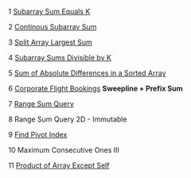 1 [Subarray Sum Equals K](https://github.com/saitiger/Leetcode/blob/main/Subarray%20Sum%20Equals%20K.py)

2 [Continous Subarray Sum](https://github.com/saitiger/Leetcode/blob/main/Continous%20Subarray%20Sum.py)

3 [Split Array Largest Sum](https://github.com/saitiger/Leetcode/blob/main/Split%20Array%20Largest%20Sum.py)

4 [Subarray Sums Divisible by K](https://github.com/saitiger/Leetcode/blob/main/Subarray%20Sums%20Divisible%20by%20K.py)

5 [Sum of Absolute Differences in a Sorted Array](https://github.com/saitiger/Leetcode/blob/main/Sum%20of%20Absolute%20Differences%20in%20a%20Sorted%20Array.py)

6 [Corporate Flight Bookings](https://github.com/saitiger/Leetcode/blob/main/Corporate%20Flight%20Booking.py) 
**Sweepline + Prefix Sum**

7 [Range Sum Query](https://github.com/saitiger/Leetcode/blob/main/Range%20Sum%20Query%20Immutable.py)

8 Range Sum Query 2D - Immutable 

9 [Find Pivot Index](https://github.com/saitiger/Leetcode/blob/main/Find%20Pivot%20Index.py)

10 Maximum Consecutive Ones III

11 [Product of Array Except Self](https://github.com/saitiger/Leetcode/blob/main/Product%20of%20Array%20Except%20Self.py)  
